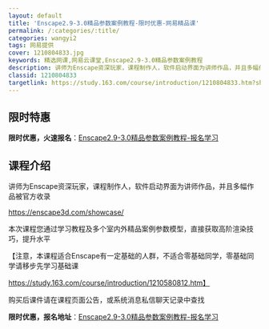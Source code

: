 ```yaml
---
layout: default
title: 'Enscape2.9-3.0精品参数案例教程-限时优惠-网易精品课'
permalink: /:categories/:title/
categories: wangyi2
tags: 网易提供
cover: 1210804833.jpg
keywords: 精选网课,网易云课堂,Enscape2.9-3.0精品参数案例教程
description: 讲师为Enscape资深玩家，课程制作人，软件启动界面为讲师作品，并且多幅作品被官方收录https://enscape3
classid: 1210804833
targetlink: https://study.163.com/course/introduction/1210804833.htm?share=1&shareId=1025206652&utm_campaign=share&utm_medium=iphoneShare&utm_source=&utm_u=1025206652
---
```


## 限时特惠

**限时优惠，火速报名**：[Enscape2.9-3.0精品参数案例教程-报名学习](https://study.163.com/course/introduction/1210804833.htm?share=1&shareId=1025206652&utm_campaign=share&utm_medium=iphoneShare&utm_source=&utm_u=1025206652)

## 课程介绍

讲师为Enscape资深玩家，课程制作人，软件启动界面为讲师作品，并且多幅作品被官方收录

https://enscape3d.com/showcase/

本次课程您通过学习教程及多个室内外精品案例参数模型，直接获取高阶渲染技巧，提升水平

【注意，本课程适合Enscape有一定基础的人群，不适合零基础同学，零基础同学请移步先学习基础课

https://study.163.com/course/introduction/1210580812.htm】

购买后课件请在课程页面公告，或系统消息私信聊天记录中查找

**限时优惠，报名地址**：[Enscape2.9-3.0精品参数案例教程-报名学习](https://study.163.com/course/introduction/1210804833.htm?share=1&shareId=1025206652&utm_campaign=share&utm_medium=iphoneShare&utm_source=&utm_u=1025206652)

